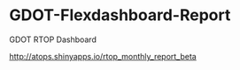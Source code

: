 # GDOT-Flexdashboard-Report
GDOT RTOP Dashboard

http://atops.shinyapps.io/rtop_monthly_report_beta
